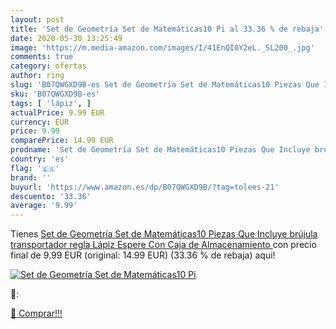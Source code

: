 ```yaml
---
layout: post
title: 'Set de Geometría Set de Matemáticas10 Pi al 33.36 % de rebaja'
date: 2020-05-30 13:25:49
image: 'https://m.media-amazon.com/images/I/41EnQI0Y2eL._SL200_.jpg'
comments: true
category: ofertas
author: ring
slug: 'B07QWGXD9B-es Set de Geometría Set de Matemáticas10 Piezas Que Incluye...'
sku: 'B07QWGXD9B-es'
tags: [ 'lápiz', ]
actualPrice: 9.99 EUR
currency: EUR
price: 9.99
comparePrice: 14.99 EUR
prodname: 'Set de Geometría Set de Matemáticas10 Piezas Que Incluye brújula  transportador  regla  Lápiz Espere Con Caja de Almacenamiento '
country: 'es'
flag: '🇪🇸'
brand: ''
buyurl: 'https://www.amazon.es/dp/B07QWGXD9B/?tag=tolees-21'
descuento: '33.36'
average: '9.99'
---
```


Tienes [Set de Geometría Set de Matemáticas10 Piezas Que Incluye brújula  transportador  regla  Lápiz Espere Con Caja de Almacenamiento ](https://www.amazon.es/dp/B07QWGXD9B/?tag=tolees-21) con precio final de  9.99 EUR (original: 14.99 EUR) (33.36 %  de rebaja) aqui!

[![Set de Geometría Set de Matemáticas10 Pi](https://m.media-amazon.com/images/I/41EnQI0Y2eL._SL200_.jpg)](https://www.amazon.es/dp/B07QWGXD9B/?tag=tolees-21)

🔎:


[🛒 Comprar!!!](https://www.amazon.es/dp/B07QWGXD9B/?tag=tolees-21)
